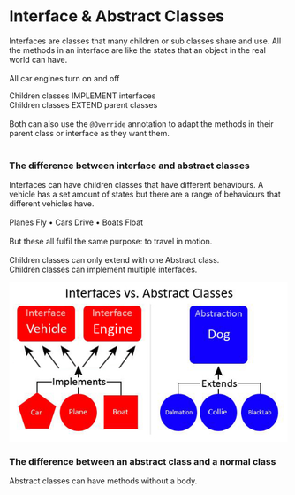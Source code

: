 # Interface & Abstract Classes
Interfaces are classes that many children or sub classes share and use. All the methods in an interface are like the states that an object in the real world can have.
<br><br>
All car engines turn on and off

Children classes IMPLEMENT interfaces<br>
Children classes EXTEND parent classes
<br><br>
Both can also use the `@Override` annotation to adapt the methods in their parent class or interface as they want them.
<br><br>

### The difference between interface and abstract classes
Interfaces can have children classes that have different behaviours. A vehicle has a set amount of states but there are a range of behaviours that different vehicles have.<br><br>
Planes Fly • Cars Drive • Boats Float<br><br>
But these all fulfil the same purpose: to travel in motion.
<br><br>
Children classes can only extend with one Abstract class.<br>
Children classes can implement multiple interfaces.<br>

<img src="images/Interfaces&Abstracts.jpg">

### The difference between an abstract class and a normal class
Abstract classes can have methods without a body.
